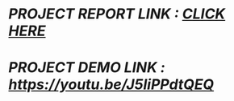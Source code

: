 
# *PROJECT REPORT LINK : [CLICK HERE](https://drive.google.com/file/d/1d6vwPp7bZkzViOU7JSVAL_8aGYGQ2rml/view?usp=sharing)*

# *PROJECT DEMO LINK : https://youtu.be/J5liPPdtQEQ*

